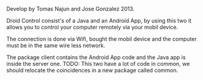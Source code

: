 Develop by Tomas Najun and Jose Gonzalez 2013.

Droid Control consist's of a Java and an Android App, by using this two it allows you to control your computer remotely via your mobil device.

The connection is done via Wifi, bought the mobil device and the computer must be in the same wire less network.

The package client contains the Android App code and the Java app is inside the server one.
TODO: This two have a lot of code in common, we should relocate the coincidences in a new package called common.
